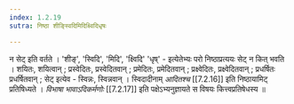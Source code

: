```yaml
---
index: 1.2.19
sutra: निष्ठा शीङ्स्विदिमिदिक्ष्विदिधृषः

---
```

न सेट् इति वर्तते । 'शीङ्', 'स्विदि', 'मिदि', 'क्ष्विदि' 'धृष्' - इत्येतेभ्यः परो निष्ठाप्रत्ययः सेट् न कित् भवति । शयितः, शयित्वान् ; प्रस्वेदितः, प्रस्वेदितवान् ; प्रमेदितः, प्रमेदितवान्  ; प्रक्ष्वेदितः, प्रक्ष्वेदितवान् ; प्रधर्षितः प्रधर्षितवान् ; सेट् इत्येव - स्विन्नः, स्विन्नवान् । स्विदादीनाम् _आदितश्च_ [[7.2.16]] इति निष्ठायामिट् प्रतिषिध्यते । _विभाषा भावाऽदिकर्मणोः_ [[7.2.17]] इति पक्षेऽभ्यनुज्ञायते स विषयः कित्त्वप्रतिषेधस्य ॥